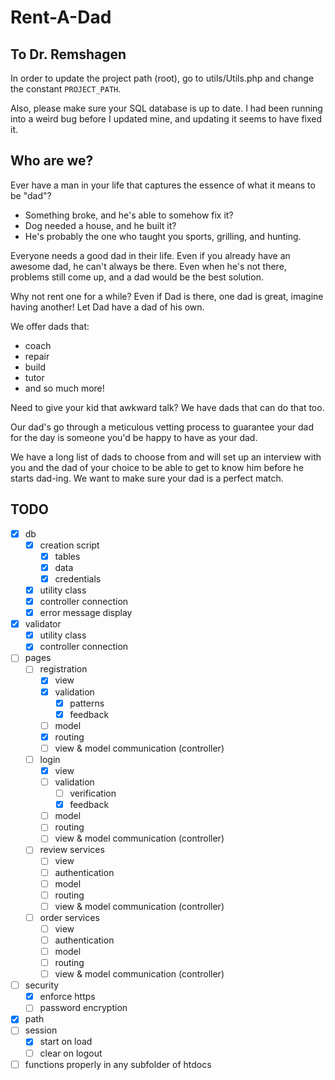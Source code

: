 # Rent-A-Dad

## To Dr. Remshagen
In order to update the project path (root),
go to utils/Utils.php and change the constant `PROJECT_PATH`.

Also, please make sure your SQL database is up to date.
I had been running into a weird bug before I updated mine,
and updating it seems to have fixed it.

## Who are we?
Ever have a man in your life that captures the essence of what it means to be "dad"?

* Something broke, and he's able to somehow fix it?
* Dog needed a house, and he built it?
* He's probably the one who taught you sports, grilling, and hunting.

Everyone needs a good dad in their life.
Even if you already have an awesome dad, he can't always be there.
Even when he's not there, problems still come up, and a dad would be the best solution.

Why not rent one for a while?
Even if Dad is there, one dad is great, imagine having another!
Let Dad have a dad of his own.

We offer dads that:
* coach
* repair
* build
* tutor
* and so much more!

Need to give your kid that awkward talk? We have dads that can do that too.

Our dad's go through a meticulous vetting process to guarantee your dad for the day is someone you'd be happy to have as your dad.

We have a long list of dads to choose from and will set up an interview with you and the dad of your choice to be able to get to know him before he starts dad-ing.
We want to make sure your dad is a perfect match.

## TODO
* [x] db
    * [x] creation script
        * [x] tables
        * [x] data
        * [x] credentials
    * [x] utility class
    * [x] controller connection
    * [x] error message display
* [x] validator
    * [x] utility class
    * [x] controller connection
* [ ] pages
    * [ ] registration
        * [x] view
        * [x] validation
            * [x] patterns
            * [x] feedback
        * [ ] model
        * [x] routing
        * [ ] view & model communication (controller)
    * [ ] login
        * [x] view
        * [ ] validation
            * [ ] verification
            * [x] feedback
        * [ ] model
        * [ ] routing
        * [ ] view & model communication (controller)
    * [ ] review services
        * [ ] view
        * [ ] authentication
        * [ ] model
        * [ ] routing
        * [ ] view & model communication (controller)
    * [ ] order services
        * [ ] view
        * [ ] authentication
        * [ ] model
        * [ ] routing
        * [ ] view & model communication (controller)
* [ ] security
    * [x] enforce https
    * [ ] password encryption
* [x] path
* [ ] session
    * [x] start on load
    * [ ] clear on logout
* [ ] functions properly in any subfolder of htdocs
